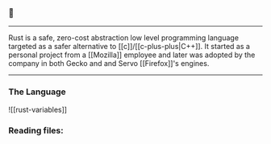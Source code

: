 ### 🦀
---
Rust is a safe, zero-cost abstraction low level programming language targeted as a safer alternative to [[c]]/[[c-plus-plus|C++]]. It started as a personal project from a [[Mozilla]] employee and later was adopted by the company in both Gecko and and Servo [[Firefox]]'s engines.


---
### The Language

![[rust-variables]]
### Reading files:
```

```